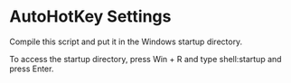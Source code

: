 # AutoHotKey Settings

Compile this script and put it in the Windows startup directory.

To access the startup directory, press Win + R and type shell:startup and press Enter.